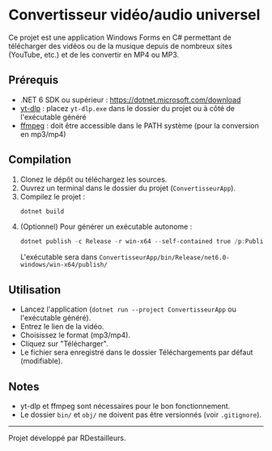 # Convertisseur vidéo/audio universel

Ce projet est une application Windows Forms en C# permettant de télécharger des vidéos ou de la musique depuis de nombreux sites (YouTube, etc.) et de les convertir en MP4 ou MP3.

## Prérequis

- .NET 6 SDK ou supérieur : https://dotnet.microsoft.com/download 
- [yt-dlp](https://github.com/yt-dlp/yt-dlp/releases/latest) : placez `yt-dlp.exe` dans le dossier du projet ou à côté de l'exécutable généré
- [ffmpeg](https://ffmpeg.org/download.html) : doit être accessible dans le PATH système (pour la conversion en mp3/mp4)

## Compilation

1. Clonez le dépôt ou téléchargez les sources.
2. Ouvrez un terminal dans le dossier du projet (`ConvertisseurApp`). 
3. Compilez le projet : 
   ```powershell
   dotnet build
   ```
4. (Optionnel) Pour générer un exécutable autonome : 
   ```powershell
   dotnet publish -c Release -r win-x64 --self-contained true /p:PublishSingleFile=true
   ```
   L'exécutable sera dans `ConvertisseurApp/bin/Release/net6.0-windows/win-x64/publish/`

## Utilisation
 
- Lancez l'application (`dotnet run --project ConvertisseurApp` ou l'exécutable généré).
- Entrez le lien de la vidéo.
- Choisissez le format (mp3/mp4).
- Cliquez sur "Télécharger".
- Le fichier sera enregistré dans le dossier Téléchargements par défaut (modifiable).

## Notes

- yt-dlp et ffmpeg sont nécessaires pour le bon fonctionnement.
- Le dossier `bin/` et `obj/` ne doivent pas être versionnés (voir `.gitignore`).

----


Projet développé par RDestailleurs.
